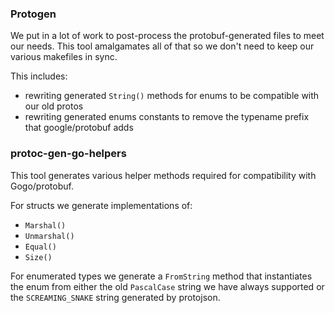 ### Protogen

We put in a lot of work to post-process the protobuf-generated files to meet our needs. This tool
amalgamates all of that so we don't need to keep our various makefiles in sync.

This includes:
- rewriting generated `String()` methods for enums to be compatible with our old protos
- rewriting generated enums constants to remove the typename prefix that google/protobuf adds

### protoc-gen-go-helpers

This tool generates various helper methods required for compatibility with Gogo/protobuf.

For structs we generate implementations of:
- `Marshal()`
- `Unmarshal()`
- `Equal()`
- `Size()`

For enumerated types we generate a `FromString` method that instantiates the enum from either the
old `PascalCase` string we have always supported or the `SCREAMING_SNAKE` string generated by
protojson.
